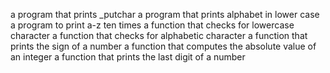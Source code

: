 a program that prints _putchar
a program that prints alphabet in lower case
a program to print a-z ten times
a function that checks for lowercase character
a function that checks for alphabetic character
a function that prints the sign of a number
a function that computes the absolute value of an integer
a function that prints the last digit of a number
